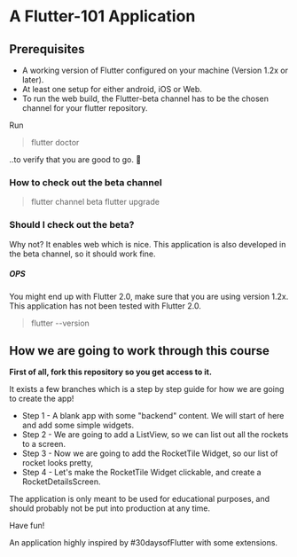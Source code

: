 # A Flutter-101 Application

## Prerequisites

- A working version of Flutter configured on your machine (Version 1.2x or later).
- At least one setup for either android, iOS or Web.
- To run the web build, the Flutter-beta channel has to be the chosen channel for your flutter repository.

Run

> flutter doctor

..to verify that you are good to go. 🚀

### How to check out the beta channel

> flutter channel beta
> flutter upgrade

### Should I check out the beta?

Why not? It enables web which is nice. This application is also developed in the beta channel, 
so it should work fine.

##### OPS
You might end up with Flutter 2.0, make sure that you are using version 1.2x. This application has not been tested with Flutter 2.0.
> flutter --version
## How we are going to work through this course

**First of all, fork this repository so you get access to it.**

It exists a few branches which is a step by step guide for how we are going to create the app!

- Step 1 - A blank app with some "backend" content. We will start of here and add some simple widgets.
- Step 2 - We are going to add a ListView, so we can list out all the rockets to a screen.
- Step 3 - Now we are going to add the RocketTile Widget, so our list of rocket looks pretty,
- Step 4 - Let's make the RocketTile Widget clickable, and create a RocketDetailsScreen. 

The application is only meant to be used for educational purposes, and should probably not be put into production at any time.

Have fun!

An application highly inspired by #30daysofFlutter with some extensions.
